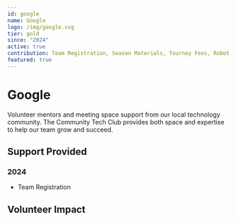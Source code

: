 ```yaml
---
id: google
name: Google
logo: /img/google.svg
tier: gold
since: "2024"
active: true
contribution: Team Registration, Season Materials, Tourney Fees, Robot Kits
featured: true
---
```


# Google

Volunteer mentors and meeting space support from our local technology community. The Community Tech Club provides both space and expertise to help our team grow and succeed.

## Support Provided

### 2024

- Team Registration

## Volunteer Impact
